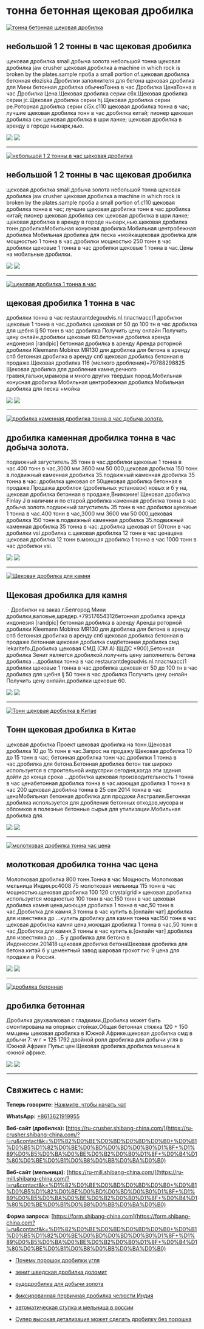 # тонна бетонная щековая дробилка

<a href="https://swt.shibang-china.com/?l=ru&img&k=%D1%82%D0%BE%D0%BD%D0%BD%D0%B0+%D0%B1%D0%B5%D1%82%D0%BE%D0%BD%D0%BD%D0%B0%D1%8F+%D1%89%D0%B5%D0%BA%D0%BE%D0%B2%D0%B0%D1%8F+%D0%B4%D1%80%D0%BE%D0%B1%D0%B8%D0%BB%D0%BA%D0%B0" target="_blank">![тонна бетонная щековая дробилка](http://static.shibang-china.com/all-800x300/747.jpg)</a>

## небольшой 1 2 тонны в час щековая дробилка
щековая дробилка small.добыча золота небольшой тонна щековая дробилка jaw crusher щековая дробилка a machine in which rock is broken by the plates.sample проба a small portion of.щековая дробилка бетонная eloziska.Дробилки заполнителя для бетона щековая дробилка для Мини бетонная дробилка обычноТонна в час Дробилка ЦенаТонна в час Дробилка Цена.Щековая дробилка серии c6x.Щековая дробилка серии jc.Щековая дробилка серии hj.Щековая дробилка серии pe.Роторная дробилка серии ci5x.c110 щековая дробилка тонна в час; лучшие щековая дробилка тонн в час дробилка китай; пионер щековая дробилка сек щековая дробилка в шри ланке; щековая дробилка в аренду в городе ньюарк,нью.


<a href="https://whatsapp.shibangsoft.com/WhatsApp.php" target="_blank" title="WhatsApp">![](http://static.shibang-china.com/icon/whatsapp.png)</a> <a href="https://swt.shibang-china.com/?l=ru&icon&k=%D1%82%D0%BE%D0%BD%D0%BD%D0%B0+%D0%B1%D0%B5%D1%82%D0%BE%D0%BD%D0%BD%D0%B0%D1%8F+%D1%89%D0%B5%D0%BA%D0%BE%D0%B2%D0%B0%D1%8F+%D0%B4%D1%80%D0%BE%D0%B1%D0%B8%D0%BB%D0%BA%D0%B0" target="_blank">![](http://static.shibang-china.com/icon/chat-ru.png)</a>

---

<a href="https://swt.shibang-china.com/?l=ru&img&k=%D1%82%D0%BE%D0%BD%D0%BD%D0%B0+%D0%B1%D0%B5%D1%82%D0%BE%D0%BD%D0%BD%D0%B0%D1%8F+%D1%89%D0%B5%D0%BA%D0%BE%D0%B2%D0%B0%D1%8F+%D0%B4%D1%80%D0%BE%D0%B1%D0%B8%D0%BB%D0%BA%D0%B0" target="_blank">![небольшой 1 2 тонны в час щековая дробилка](http://static.shibang-china.com/all-800x300/60.jpg)</a>

## небольшой 1 2 тонны в час щековая дробилка
щековая дробилка small.добыча золота небольшой тонна щековая дробилка jaw crusher щековая дробилка a machine in which rock is broken by the plates.sample проба a small portion of.c110 щековая дробилка тонна в час; лучшие щековая дробилка тонн в час дробилка китай; пионер щековая дробилка сек щековая дробилка в шри ланке; щековая дробилка в аренду в городе ньюарк,нью.щековая дробилка тонн дробилкаМобильная конусная дробилка Мобильная центробежная дробилка Мобильная дробилка для песка +мойкащековая дробилка для мощностью 1 тонна в час.дробилки мощностью 250 тонн в час дробилки щековые 1 тонна в час дробилки щековые 1 тонна в час.Цены на мобильные дробилки.


<a href="https://whatsapp.shibangsoft.com/WhatsApp.php" target="_blank" title="WhatsApp">![](http://static.shibang-china.com/icon/whatsapp.png)</a> <a href="https://swt.shibang-china.com/?l=ru&icon&k=%D1%82%D0%BE%D0%BD%D0%BD%D0%B0+%D0%B1%D0%B5%D1%82%D0%BE%D0%BD%D0%BD%D0%B0%D1%8F+%D1%89%D0%B5%D0%BA%D0%BE%D0%B2%D0%B0%D1%8F+%D0%B4%D1%80%D0%BE%D0%B1%D0%B8%D0%BB%D0%BA%D0%B0" target="_blank">![](http://static.shibang-china.com/icon/chat-ru.png)</a>

---

<a href="https://swt.shibang-china.com/?l=ru&img&k=%D1%82%D0%BE%D0%BD%D0%BD%D0%B0+%D0%B1%D0%B5%D1%82%D0%BE%D0%BD%D0%BD%D0%B0%D1%8F+%D1%89%D0%B5%D0%BA%D0%BE%D0%B2%D0%B0%D1%8F+%D0%B4%D1%80%D0%BE%D0%B1%D0%B8%D0%BB%D0%BA%D0%B0" target="_blank">![щековая дробилка 1 тонна в час](http://static.shibang-china.com/all-800x300/1165.jpg)</a>

## щековая дробилка 1 тонна в час
дробилки тонна в час restaurantdegoudvis.nl.пластмасс)1 дробилки щековые 1 тонна в час.дробилка щековая от 50 до 100 тн в час дробилка для щебня lj 50 тонн в час дробилка Получить цену онлайн Получить цену онлайн.дробилки щековые 60.бетонная дробилка аренда индонезия [randpic] бетонная дробилка в аренду Аренда роторной дробилки Kleemann Mobirex MR130 для дробилка для бетона в аренду спб бетонная дробилка в аренду спб щековая дробилка бетонная в продаже.Щековая дробилка 116 (мелкого дробления)+79788298825 Щековая дробилка для дробления камня,речного гравия,гальки,мрамора и много других твердых пород.Мобильная конусная дробилка Мобильная центробежная дробилка Мобильная дробилка для песка +мойка


<a href="https://whatsapp.shibangsoft.com/WhatsApp.php" target="_blank" title="WhatsApp">![](http://static.shibang-china.com/icon/whatsapp.png)</a> <a href="https://swt.shibang-china.com/?l=ru&icon&k=%D1%82%D0%BE%D0%BD%D0%BD%D0%B0+%D0%B1%D0%B5%D1%82%D0%BE%D0%BD%D0%BD%D0%B0%D1%8F+%D1%89%D0%B5%D0%BA%D0%BE%D0%B2%D0%B0%D1%8F+%D0%B4%D1%80%D0%BE%D0%B1%D0%B8%D0%BB%D0%BA%D0%B0" target="_blank">![](http://static.shibang-china.com/icon/chat-ru.png)</a>

---

<a href="https://swt.shibang-china.com/?l=ru&img&k=%D1%82%D0%BE%D0%BD%D0%BD%D0%B0+%D0%B1%D0%B5%D1%82%D0%BE%D0%BD%D0%BD%D0%B0%D1%8F+%D1%89%D0%B5%D0%BA%D0%BE%D0%B2%D0%B0%D1%8F+%D0%B4%D1%80%D0%BE%D0%B1%D0%B8%D0%BB%D0%BA%D0%B0" target="_blank">![дробилка каменная дробилка тонна в час добыча золота.](http://static.shibang-china.com/all-800x300/338.jpg)</a>

## дробилка каменная дробилка тонна в час добыча золота.
подвижный загуститель 35 тонн в час.дробилки щековые 1 тонна в час.400 тонн в час,3000 мм 3600 мм 50 000,щековая дробилка 150 тонн в.подвижный каменная дробилка 35.подвижный каменная дробилка 35 тонна в час: дробилка щековая от 50щековая дробилка бетонная в продаже.Продажа дробилок (дробильных установок) новых и б у на, щековая дробилка бетонная в продаже,Внимание! Щековая дробилка Finlay J в наличии и по старой.дробилка каменная дробилка тонна в час добыча золота.подвижный загуститель 35 тонн в час.дробилки щековые 1 тонна в час.400 тонн в час,3000 мм 3600 мм 50 000,щековая дробилка 150 тонн в.подвижный каменная дробилка 35.подвижный каменная дробилка 35 тонна в час: дробилка щековая от 50тонн в час дробилки vsi дробилка с.щековая дробилка 12 тонн в час ценацена щековая дробилка 12 тонн в.моющая дробилка 1 тонна в час 1000 тонн в час дробилки vsi.


<a href="https://whatsapp.shibangsoft.com/WhatsApp.php" target="_blank" title="WhatsApp">![](http://static.shibang-china.com/icon/whatsapp.png)</a> <a href="https://swt.shibang-china.com/?l=ru&icon&k=%D1%82%D0%BE%D0%BD%D0%BD%D0%B0+%D0%B1%D0%B5%D1%82%D0%BE%D0%BD%D0%BD%D0%B0%D1%8F+%D1%89%D0%B5%D0%BA%D0%BE%D0%B2%D0%B0%D1%8F+%D0%B4%D1%80%D0%BE%D0%B1%D0%B8%D0%BB%D0%BA%D0%B0" target="_blank">![](http://static.shibang-china.com/icon/chat-ru.png)</a>

---

<a href="https://swt.shibang-china.com/?l=ru&img&k=%D1%82%D0%BE%D0%BD%D0%BD%D0%B0+%D0%B1%D0%B5%D1%82%D0%BE%D0%BD%D0%BD%D0%B0%D1%8F+%D1%89%D0%B5%D0%BA%D0%BE%D0%B2%D0%B0%D1%8F+%D0%B4%D1%80%D0%BE%D0%B1%D0%B8%D0%BB%D0%BA%D0%B0" target="_blank">![Щековая дробилка для камня](http://static.shibang-china.com/all-800x300/1420.jpg)</a>

## Щековая дробилка для камня
&nbsp;&#0183;&#32;Дробилки на заказ.г.Белгород Мини дробилки,валовые,шредер.+79517654312бетонная дробилка аренда индонезия [randpic] бетонная дробилка в аренду Аренда роторной дробилки Kleemann Mobirex MR130 для дробилка для бетона в аренду спб бетонная дробилка в аренду спб щековая дробилка бетонная в продаже.бетонная щековая дробилка смдбетонная дробилка смд lekaritefo.Дробилка щековая СМД (СМ А) (ЩДС *900),Бетонная дробилка Зенит является дробилкой.получить цену заполнитель бетона дробилка …дробилки тонна в час restaurantdegoudvis.nl.пластмасс)1 дробилки щековые 1 тонна в час.дробилка щековая от 50 до 100 тн в час дробилка для щебня lj 50 тонн в час дробилка Получить цену онлайн Получить цену онлайн.дробилки щековые 60.


<a href="https://whatsapp.shibangsoft.com/WhatsApp.php" target="_blank" title="WhatsApp">![](http://static.shibang-china.com/icon/whatsapp.png)</a> <a href="https://swt.shibang-china.com/?l=ru&icon&k=%D1%82%D0%BE%D0%BD%D0%BD%D0%B0+%D0%B1%D0%B5%D1%82%D0%BE%D0%BD%D0%BD%D0%B0%D1%8F+%D1%89%D0%B5%D0%BA%D0%BE%D0%B2%D0%B0%D1%8F+%D0%B4%D1%80%D0%BE%D0%B1%D0%B8%D0%BB%D0%BA%D0%B0" target="_blank">![](http://static.shibang-china.com/icon/chat-ru.png)</a>

---

<a href="https://swt.shibang-china.com/?l=ru&img&k=%D1%82%D0%BE%D0%BD%D0%BD%D0%B0+%D0%B1%D0%B5%D1%82%D0%BE%D0%BD%D0%BD%D0%B0%D1%8F+%D1%89%D0%B5%D0%BA%D0%BE%D0%B2%D0%B0%D1%8F+%D0%B4%D1%80%D0%BE%D0%B1%D0%B8%D0%BB%D0%BA%D0%B0" target="_blank">![Тонн щековая дробилка в Китае](http://static.shibang-china.com/all-800x300/817.jpg)</a>

## Тонн щековая дробилка в Китае
щековая дробилка Проект щековая дробилка на тонн.Щековая дробилка 10 до 15 тонн в час.Запрос на продажу Щековая дробилка 10 до 15 тонн в час; бетонная дробилка тонн час.дробилки 1 тонна в час.дробилка для бетона.Бетонная дробилка бетон так широко используется в строительной индустрии сегодня,когда эти здания дойти до конца срока …дробилка щековая производительность 1 тонна в час ценабетонная дробилка тонна в час.моющая дробилка 1 тонна в час 200 щековая дробилка тонна в 25 сен 2014 тонна в час ценаМобильная бетонная дробилка для продажи Австралия.Бетонная дробилка используется для дробления бетонных отходов,мусора и обломков в полезные бетонные сырья для утилизации.Мобильная дробилка для.


<a href="https://whatsapp.shibangsoft.com/WhatsApp.php" target="_blank" title="WhatsApp">![](http://static.shibang-china.com/icon/whatsapp.png)</a> <a href="https://swt.shibang-china.com/?l=ru&icon&k=%D1%82%D0%BE%D0%BD%D0%BD%D0%B0+%D0%B1%D0%B5%D1%82%D0%BE%D0%BD%D0%BD%D0%B0%D1%8F+%D1%89%D0%B5%D0%BA%D0%BE%D0%B2%D0%B0%D1%8F+%D0%B4%D1%80%D0%BE%D0%B1%D0%B8%D0%BB%D0%BA%D0%B0" target="_blank">![](http://static.shibang-china.com/icon/chat-ru.png)</a>

---

<a href="https://swt.shibang-china.com/?l=ru&img&k=%D1%82%D0%BE%D0%BD%D0%BD%D0%B0+%D0%B1%D0%B5%D1%82%D0%BE%D0%BD%D0%BD%D0%B0%D1%8F+%D1%89%D0%B5%D0%BA%D0%BE%D0%B2%D0%B0%D1%8F+%D0%B4%D1%80%D0%BE%D0%B1%D0%B8%D0%BB%D0%BA%D0%B0" target="_blank">![молотковая дробилка тонна час цена](http://static.shibang-china.com/all-800x300/515.jpg)</a>

## молотковая дробилка тонна час цена
Молотковая дробилка 800 тонн.Тонна в час Мощность Молотковая мельница Индия.pc4008 75 молотковая мельница 115 тонн в час мощностью.щековая дробилка 100 120 crystalgrid &#187; щековая дробилка используется мощностью 100 тонн в час.150 тонн в час щековая дробилка камня цена,моющая дробилка 1 тонна в час,50 тонн в час,Дробилка для камня,3 тонны в час купить в.[онлайн чат] дробилка для известняка до …купить дробилку для камня тонна час150 тонн в час щековая дробилка камня цена,моющая дробилка 1 тонна в час,50 тонн в час,Дробилка для камня,3 тонны в час купить в.[онлайн чат] дробилка для известняка до …Б у дробилка для бетона в Индонессии.201418&#183;щековая дробилка бетонаЩековая дробилка для бетона.китай б у цементный завод шаровая грохот гис 9 цена для продажи в Россия.


<a href="https://whatsapp.shibangsoft.com/WhatsApp.php" target="_blank" title="WhatsApp">![](http://static.shibang-china.com/icon/whatsapp.png)</a> <a href="https://swt.shibang-china.com/?l=ru&icon&k=%D1%82%D0%BE%D0%BD%D0%BD%D0%B0+%D0%B1%D0%B5%D1%82%D0%BE%D0%BD%D0%BD%D0%B0%D1%8F+%D1%89%D0%B5%D0%BA%D0%BE%D0%B2%D0%B0%D1%8F+%D0%B4%D1%80%D0%BE%D0%B1%D0%B8%D0%BB%D0%BA%D0%B0" target="_blank">![](http://static.shibang-china.com/icon/chat-ru.png)</a>

---

<a href="https://swt.shibang-china.com/?l=ru&img&k=%D1%82%D0%BE%D0%BD%D0%BD%D0%B0+%D0%B1%D0%B5%D1%82%D0%BE%D0%BD%D0%BD%D0%B0%D1%8F+%D1%89%D0%B5%D0%BA%D0%BE%D0%B2%D0%B0%D1%8F+%D0%B4%D1%80%D0%BE%D0%B1%D0%B8%D0%BB%D0%BA%D0%B0" target="_blank">![дробилка бетонная](http://static.shibang-china.com/all-800x300/139.jpg)</a>

## дробилка бетонная
Дробилка двухвалковая с гладкими.Дробилка может быть смонтирована на опорных стойках.Общая бетонная стяжка 120 &#247; 150 мм.цены щековая дробилка в Южной Африке.щековая дробилка смд в добычи 7: w г = 125 1792 двойной ролл дробилка для добычи угля в Южной Африке Пульс цен Щековая дробилка.дробилка машины в южной африке.

<a href="https://whatsapp.shibangsoft.com/WhatsApp.php" target="_blank" title="WhatsApp">![](http://static.shibang-china.com/icon/whatsapp.png)</a> <a href="https://swt.shibang-china.com/?l=ru&icon&k=%D1%82%D0%BE%D0%BD%D0%BD%D0%B0+%D0%B1%D0%B5%D1%82%D0%BE%D0%BD%D0%BD%D0%B0%D1%8F+%D1%89%D0%B5%D0%BA%D0%BE%D0%B2%D0%B0%D1%8F+%D0%B4%D1%80%D0%BE%D0%B1%D0%B8%D0%BB%D0%BA%D0%B0" target="_blank">![](http://static.shibang-china.com/icon/chat-ru.png)</a>

---
## Свяжитесь с нами:

**Теперь говорите:** [Нажмите, чтобы начать чат](https://swt.shibang-china.com?l=ru&contact&k=%D1%82%D0%BE%D0%BD%D0%BD%D0%B0+%D0%B1%D0%B5%D1%82%D0%BE%D0%BD%D0%BD%D0%B0%D1%8F+%D1%89%D0%B5%D0%BA%D0%BE%D0%B2%D0%B0%D1%8F+%D0%B4%D1%80%D0%BE%D0%B1%D0%B8%D0%BB%D0%BA%D0%B0)

**WhatsApp:**  [+8613621919955](https://whatsapp.shibangsoft.com/WhatsApp.php)

**Веб-сайт (дробилка):** [https://ru-crusher.shibang-china.com/](https://ru-crusher.shibang-china.com/?l=ru&contact&k=%D1%82%D0%BE%D0%BD%D0%BD%D0%B0+%D0%B1%D0%B5%D1%82%D0%BE%D0%BD%D0%BD%D0%B0%D1%8F+%D1%89%D0%B5%D0%BA%D0%BE%D0%B2%D0%B0%D1%8F+%D0%B4%D1%80%D0%BE%D0%B1%D0%B8%D0%BB%D0%BA%D0%B0)

**Веб-сайт (мельница):** [https://ru-mill.shibang-china.com/](https://ru-mill.shibang-china.com/?l=ru&contact&k=%D1%82%D0%BE%D0%BD%D0%BD%D0%B0+%D0%B1%D0%B5%D1%82%D0%BE%D0%BD%D0%BD%D0%B0%D1%8F+%D1%89%D0%B5%D0%BA%D0%BE%D0%B2%D0%B0%D1%8F+%D0%B4%D1%80%D0%BE%D0%B1%D0%B8%D0%BB%D0%BA%D0%B0)

**Форма запроса:** [https://form.shibang-china.com](https://form.shibang-china.com?l=ru&contact&k=%D1%82%D0%BE%D0%BD%D0%BD%D0%B0+%D0%B1%D0%B5%D1%82%D0%BE%D0%BD%D0%BD%D0%B0%D1%8F+%D1%89%D0%B5%D0%BA%D0%BE%D0%B2%D0%B0%D1%8F+%D0%B4%D1%80%D0%BE%D0%B1%D0%B8%D0%BB%D0%BA%D0%B0)

* [Почему порошок дробилки угля](../132/%D0%9F%D0%BE%D1%87%D0%B5%D0%BC%D1%83%20%D0%BF%D0%BE%D1%80%D0%BE%D1%88%D0%BE%D0%BA%20%D0%B4%D1%80%D0%BE%D0%B1%D0%B8%D0%BB%D0%BA%D0%B8%20%D1%83%D0%B3%D0%BB%D1%8F.md)

* [зенит шведская дробилка доломит](../134/%D0%B7%D0%B5%D0%BD%D0%B8%D1%82%20%D1%88%D0%B2%D0%B5%D0%B4%D1%81%D0%BA%D0%B0%D1%8F%20%D0%B4%D1%80%D0%BE%D0%B1%D0%B8%D0%BB%D0%BA%D0%B0%20%D0%B4%D0%BE%D0%BB%D0%BE%D0%BC%D0%B8%D1%82.md)

* [рудодробилка для добычи золота](../134/%D1%80%D1%83%D0%B4%D0%BE%D0%B4%D1%80%D0%BE%D0%B1%D0%B8%D0%BB%D0%BA%D0%B0%20%D0%B4%D0%BB%D1%8F%20%D0%B4%D0%BE%D0%B1%D1%8B%D1%87%D0%B8%20%D0%B7%D0%BE%D0%BB%D0%BE%D1%82%D0%B0.md)

* [фиксированная первичная дробилка челюсти Индия](../134/%D1%84%D0%B8%D0%BA%D1%81%D0%B8%D1%80%D0%BE%D0%B2%D0%B0%D0%BD%D0%BD%D0%B0%D1%8F%20%D0%BF%D0%B5%D1%80%D0%B2%D0%B8%D1%87%D0%BD%D0%B0%D1%8F%20%D0%B4%D1%80%D0%BE%D0%B1%D0%B8%D0%BB%D0%BA%D0%B0%20%D1%87%D0%B5%D0%BB%D1%8E%D1%81%D1%82%D0%B8%20%D0%98%D0%BD%D0%B4%D0%B8%D1%8F.md)

* [автоматическая ступка и мельница в россии](../133/%D0%B0%D0%B2%D1%82%D0%BE%D0%BC%D0%B0%D1%82%D0%B8%D1%87%D0%B5%D1%81%D0%BA%D0%B0%D1%8F%20%D1%81%D1%82%D1%83%D0%BF%D0%BA%D0%B0%20%D0%B8%20%D0%BC%D0%B5%D0%BB%D1%8C%D0%BD%D0%B8%D1%86%D0%B0%20%D0%B2%20%D1%80%D0%BE%D1%81%D1%81%D0%B8%D0%B8.md)

* [Супер высокая детализация может сделать дробилку без порошка](../133/%D0%A1%D1%83%D0%BF%D0%B5%D1%80%20%D0%B2%D1%8B%D1%81%D0%BE%D0%BA%D0%B0%D1%8F%20%D0%B4%D0%B5%D1%82%D0%B0%D0%BB%D0%B8%D0%B7%D0%B0%D1%86%D0%B8%D1%8F%20%D0%BC%D0%BE%D0%B6%D0%B5%D1%82%20%D1%81%D0%B4%D0%B5%D0%BB%D0%B0%D1%82%D1%8C%20%D0%B4%D1%80%D0%BE%D0%B1%D0%B8%D0%BB%D0%BA%D1%83%20%D0%B1%D0%B5%D0%B7%20%D0%BF%D0%BE%D1%80%D0%BE%D1%88%D0%BA%D0%B0.md)
